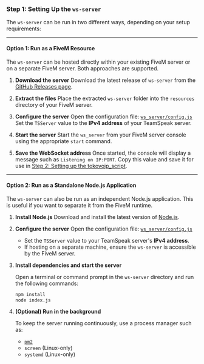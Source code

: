 ### Step 1: Setting Up the `ws-server`

The `ws-server` can be run in two different ways, depending on your setup requirements:

---

#### Option 1: Run as a FiveM Resource

The `ws-server` can be hosted directly within your existing FiveM server or on a separate FiveM server. Both approaches are supported.

1. **Download the server**
   Download the latest release of `ws-server` from the [GitHub Releases page](https://github.com/Plactrix/TokoVoIP_v2/releases/latest).

2. **Extract the files**
   Place the extracted `ws-server` folder into the `resources` directory of your FiveM server.

3. **Configure the server**
   Open the configuration file: [`ws_server/config.js`](https://github.com/Plactrix/TokoVoIP_v2/blob/master/ws_server/config.js)
   Set the `TSServer` value to the **IPv4 address** of your TeamSpeak server.

4. **Start the server**
   Start the `ws_server` from your FiveM server console using the appropriate `start` command.

5. **Save the WebSocket address**
   Once started, the console will display a message such as `Listening on IP:PORT`.
   Copy this value and save it for use in [Step 2: Setting up the tokovoip\_script](#step-2-setting-up-tokovoip_script).

---

#### Option 2: Run as a Standalone Node.js Application

The `ws-server` can also be run as an independent Node.js application. This is useful if you want to separate it from the FiveM runtime.

1. **Install Node.js**
   Download and install the latest version of [Node.js](https://nodejs.org/en/).

2. **Configure the server**
   Open the configuration file: [`ws_server/config.js`](https://github.com/Plactrix/TokoVoIP_v2/blob/master/ws_server/config.js)

   * Set the `TSServer` value to your TeamSpeak server's **IPv4 address**.
   * If hosting on a separate machine, ensure the `ws-server` is accessible by the FiveM server.

3. **Install dependencies and start the server**

   Open a terminal or command prompt in the `ws-server` directory and run the following commands:

   ```bash
   npm install
   node index.js
   ```

4. **(Optional) Run in the background**

   To keep the server running continuously, use a process manager such as:

   * [`pm2`](https://pm2.keymetrics.io/)
   * `screen` (Linux-only)
   * `systemd` (Linux-only)

